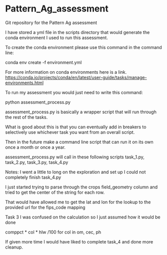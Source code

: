 # Pattern_Ag_assessment
Git repository for the Pattern Ag assessment

I have stored a yml file in the scripts directory that would generate the conda environment I used to run this assessment.

To create the conda environment please use this command in the command line:

conda env create -f environment.yml

For more information on conda environments here is a link. https://conda.io/projects/conda/en/latest/user-guide/tasks/manage-environments.html

To run my assessment you would just need to write this command:

python assessment_process.py

assessment_process.py is basically a wrapper script that will run through the rest of the tasks. 

What is good about this is that you can eventually add in breakers to selectively use whichever task you want from an overall script.

Then in the future make a command line script that can run it on its own once a month or once a year.

assessment_process.py will call in these following scripts task_1.py, task_2.py, task_3.py, task_4.py

Notes: 
I went a little to long on the exploration and set up I could not completely finish task_4.py 

I just started trying to parse through the crops field_geometry column and tried to get the center of the string for each row.

That would have allowed me to get the lat and lon for the lookup to the provided url for the fips_code mapping

Task 3 I was confused on the calculation so I just assumed how it would be done

 comppct * col * hlw /100 for col in om, cec, ph

If given more time I would have liked to complete task_4 and done more cleanup.